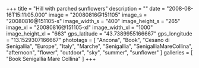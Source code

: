 +++
title = "Hill with parched sunflowers"
description = ""
date = "2008-08-16T15:11:05.000"
image = "20080816@151105"
image_s = "20080816@151105-s"
image_width_s = "400"
image_height_s = "265"
image_xl = "20080816@151105-xl"
image_width_xl = "1000"
image_height_xl = "663"
gps_latitude = "43.7389955166667"
gps_longitude = "13.1529307166667"
phototags = [ "Ancona", "Book", "Cesano di Senigallia", "Europe", "Italy", "Marche", "Senigallia", "SenigalliaMareCollina", "afternoon", "flower", "outdoor", "sky", "summer", "sunflower" ]
galleries = [ "Book Senigallia Mare Collina" ]
+++
